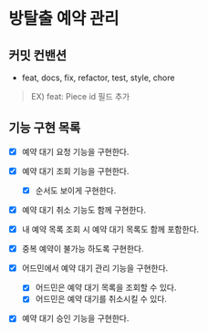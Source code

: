 # 방탈출 예약 관리

## 커밋 컨밴션
- feat, docs, fix, refactor, test, style, chore
> EX) feat: Piece id 필드 추가

## 기능 구현 목록
- [X] 예약 대기 요청 기능을 구현한다.
- [X] 예약 대기 조회 기능을 구현한다.
  - [X] 순서도 보이게 구현한다.
- [X] 예약 대기 취소 기능도 함께 구현한다.
- [X] 내 예약 목록 조회 시 예약 대기 목록도 함께 포함한다.
- [X] 중복 예약이 불가능 하도록 구현한다.

- [X] 어드민에서 예약 대기 관리 기능을 구현한다.
  - [X] 어드민은 예약 대기 목록을 조회할 수 있다.
  - [X] 어드민은 예약 대기를 취소시킬 수 있다.
- [X] 예약 대기 승인 기능을 구현한다.